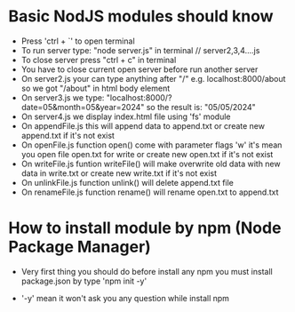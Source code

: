 # Basic NodJS modules should know
- Press 'ctrl + `' to open terminal
- To run server type: "node server.js" in terminal // server2,3,4....js
- To close server press "ctrl + c" in terminal
- You have to close current open server before run another server
- On server2.js your can type anything after "/" e.g. localhost:8000/about so we got "/about" in html body element
- On server3.js we type: "localhost:8000/?date=05&month=05&year=2024" so the result is: "05/05/2024"
- On server4.js we display index.html file using 'fs' module
- On appendFile.js this will append data to append.txt or create new append.txt if it's not exist
- On openFile.js function open() come with parameter flags 'w' it's mean you open file open.txt for write or create new open.txt if it's not exist
- On writeFile.js funtion writeFile() will make overwrite old data with new data in write.txt or create new write.txt if it's not exist
- On unlinkFile.js function unlink() will delete append.txt file
- On renameFile.js function rename() will rename open.txt to append.txt
# How to install module by npm (Node Package Manager)
- Very first thing you should do before install any npm you must install package.json by type 'npm init -y'
* '-y' mean it won't ask you any question while install npm